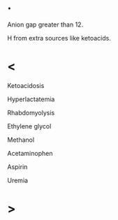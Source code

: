 # .

Anion gap greater than 12.

H from extra sources like ketoacids.

# <

Ketoacidosis

Hyperlactatemia

Rhabdomyolysis

Ethylene glycol

Methanol

Acetaminophen

Aspirin

Uremia

# >
